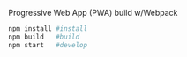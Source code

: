 Progressive Web App (PWA) build w/Webpack

```sh
npm install #install
npm build   #build
npm start   #develop
```